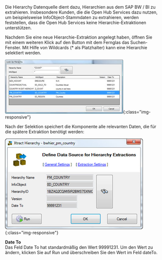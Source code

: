 Die Hierarchy Datenquelle dient dazu, Hierarchien aus dem SAP BW / BI zu extrahieren. Insbesondere Kunden, die die Open Hub Services dazu nutzen, um beispielsweise InfoObject-Stammdaten zu extrahieren, werden feststellen, dass die Open Hub Services keine Hierarchie-Extraktionen unterstützen.

Nachdem Sie eine neue Hierarchie-Extraktion angelegt haben, öffnen Sie mit einem weiteren Klick auf den Button mit dem Fernglas das Suchen-Fenster. Mit Hilfe von Wildcards (* als Platzhalter) kann eine Hierarchie selektiert werden. 

![Look-Up-Hierarchy](/img/content/Look-Up-Hierarchy.png){:class="img-responsive"}

Nach der Selektion speichert die Komponente alle relevanten Daten, die für die spätere Extraktion benötigt werden:

![Define-Data-Source-Hierarchy](/img/content/Define-Data-Source-Hierarchy.jpg){:class="img-responsive"}

**Date To**<br>
Das Feld Date To hat standardmäßig den Wert 99991231. Um den Wert zu ändern, klicken Sie auf Run und überschreiben Sie den Wert im Feld dateTo.

